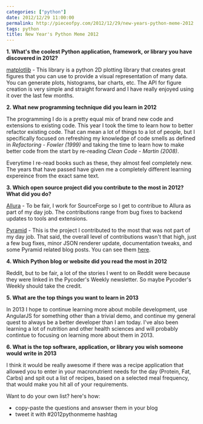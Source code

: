 ```yaml
---
categories: ["python"]
date: 2012/12/29 11:00:00
permalink: http://pieceofpy.com/2012/12/29/new-years-python-meme-2012
tags: python
title: New Year's Python Meme 2012
---
```


**1. What's the coolest Python application, framework, or library you have discovered in 2012?**

[matplotlib](http://matplotlib.org) - This library is a python 2D plotting library that creates great figures that you can use
to provide a visual representation of many data. You can generate plots, histograms, bar charts, etc. The API
for figure creation is very simple and straight forward and I have really enjoyed using it over the last few months.

**2. What new programming technique did you learn in 2012**

The programming I do is a pretty equal mix of brand new code and extensions to existing code. This year I took the time to learn
how to better refactor existing code. That can mean a lot of things to a lot of people, but I specifically focused on refreshing
my knowledge of code smells as defined in *Refactoring - Fowler (1999)* and taking the time to learn how to make better code from
the start by re-reading *Clean Code - Martin (2008)*.

Everytime I re-read books such as these, they almost feel completely new. The years that have passed have given me a completely
different learning expereince from the exact same text.

**3. Which open source project did you contribute to the most in 2012? What did you do?**

[Allura](http://sourceforge.net/p/allura) - To be fair, I work for SourceForge so I get to contribue to Allura as part of my
day job. The contributions range from bug fixes to backend updates to tools and extensions.

[Pyramid](http://docs.pylonsproject.org/projects/pyramid/en/latest/) - This is the project I contributed to the most that
was not part of my day job. That said, the overall level of contributions wasn't that high, just a few bug fixes, minor
JSON renderer update, documentation tweaks, and some Pyramid related blog posts.
You can see them [here](https://github.com/Pylons/pyramid/commits?author=wwitzel3).

**4. Which Python blog or website did you read the most in 2012**

Reddit, but to be fair, a lot of the stories I went to on Reddit were because they were linked in the Pycoder's Weekly
newsletter. So maybe Pycoder's Weekly should take the credit.

**5. What are the top things you want to learn in 2013**

In 2013 I hope to continue learning more about mobile development, use AngularJS for something other than a trivial demo, and
continue my general quest to always be a better developer than I am today. I've also been learning a lot of nutrition and other 
health sciences and will probably contintue to focusing on learning more about them in 2013.

**6. What is the top software, application, or library you wish someone would write in 2013**

I think it would be really awesome if there was a recipe application that allowed you to enter in your macronutrient needs for
the day (Protein, Fat, Carbs) and spit out a list of recipes, based on a selected meal frequency, that would make you hit all
of your requirements.

Want to do your own list? here's how:

* copy-paste the questions and answser them in your blog
* tweet it with #2012pythonmeme hashtag

